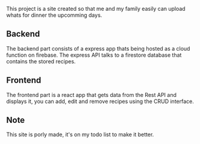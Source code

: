 This project is a site created so that me and my family easily can upload whats for dinner the upcomming days.

## Backend
The backend part consists of a express app thats being hosted as a cloud function on firebase. The express API talks to a firestore database that contains the stored recipes.

## Frontend
The frontend part is a react app that gets data from the Rest API and displays it, you can add, edit and remove recipes using the CRUD interface.

## Note
This site is porly made, it's on my todo list to make it better.
